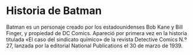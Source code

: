 # Historia de Batman 

Batman es un personaje creado por los estadounidenses Bob Kane y Bill Finger, y propiedad de DC Comics. Apareció por primera vez en la historia
titulada «El caso del sindicato químico» de la revista Detective Comics N.º 27, lanzada por la editorial National Publications el 30 de marzo de 1939.
